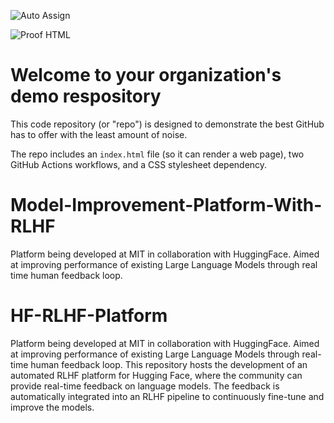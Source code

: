 ![Auto Assign](https://github.com/HF-RLHF-Platform/demo-repository/actions/workflows/auto-assign.yml/badge.svg)

![Proof HTML](https://github.com/HF-RLHF-Platform/demo-repository/actions/workflows/proof-html.yml/badge.svg)

# Welcome to your organization's demo respository
This code repository (or "repo") is designed to demonstrate the best GitHub has to offer with the least amount of noise.

The repo includes an `index.html` file (so it can render a web page), two GitHub Actions workflows, and a CSS stylesheet dependency.
# Model-Improvement-Platform-With-RLHF
Platform being developed at MIT in collaboration with HuggingFace. Aimed at improving performance of existing Large Language Models through real time human feedback loop.
# HF-RLHF-Platform
Platform being developed at MIT in collaboration with HuggingFace. Aimed at improving performance of existing Large Language Models through real-time human feedback loop.
This repository hosts the development of an automated RLHF platform for Hugging Face, where the community can provide real-time feedback on language models. The feedback is automatically integrated into an RLHF pipeline to continuously fine-tune and improve the models.



